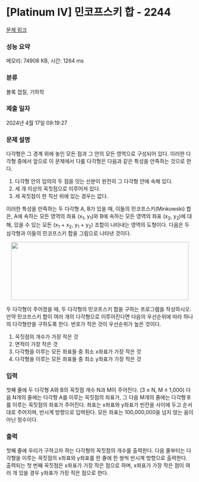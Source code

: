 # [Platinum IV] 민코프스키 합 - 2244 

[문제 링크](https://www.acmicpc.net/problem/2244) 

### 성능 요약

메모리: 74908 KB, 시간: 1264 ms

### 분류

볼록 껍질, 기하학

### 제출 일자

2024년 4월 17일 09:19:27

### 문제 설명

<p>다각형은 그 경계 위에 놓인 모든 점과 그 안의 모든 영역으로 구성되어 있다. 이러한 다각형 중에서 앞으로 이 문제에서 다룰 다각형은 다음과 같은 특성을 만족하는 것으로 한다.</p>

<ol>
	<li>다각형 안의 임의의 두 점을 잇는 선분이 완전히 그 다각형 안에 속해 있다.</li>
	<li>세 개 이상의 꼭짓점으로 이루어져 있다.</li>
	<li>세 꼭짓점이 한 직선 위에 있는 경우는 없다.</li>
</ol>

<p>이러한 특성을 만족하는 두 다각형 A, B가 있을 때, 이들의 민코프스키(Minkowski) 합은, A에 속하는 모든 영역의 좌표 (x<sub>1</sub>, y<sub>1</sub>)와 B에 속하는 모든 영역의 좌표 (x<sub>2</sub>, y<sub>2</sub>)에 대해, 있을 수 있는 모든 (x<sub>1</sub> + x<sub>2</sub>, y<sub>1</sub> + y<sub>2</sub>) 조합이 나타내는 영역의 도형이다. 다음은 두 삼각형과 이들의 민코프스키 합을 그림으로 나타낸 것이다.</p>

<p style="text-align: center;"><img alt="" src="https://www.acmicpc.net/JudgeOnline/upload/201008/min.PNG" style="height:156px; width:478px"></p>

<p>두 다각형이 주어졌을 때, 두 다각형의 민코프스키 합을 구하는 프로그램을 작성하시오. 만약 민코프스키 합이 여러 개의 다각형으로 이루어진다면 다음의 우선순위에 따라 하나의 다각형만을 구하도록 한다. 번호가 작은 것이 우선순위가 높은 것이다.</p>

<ol>
	<li>꼭짓점의 개수가 가장 작은 것</li>
	<li>면적이 가장 작은 것</li>
	<li>다각형을 이루는 모든 좌표들 중 최소 x좌표가 가장 작은 것</li>
	<li>다각형을 이루는 모든 좌표들 중 최소 y좌표가 가장 작은 것</li>
</ol>

### 입력 

 <p>첫째 줄에 두 다각형 A와 B의 꼭짓점 개수 N과 M이 주어진다. (3 ≤ N, M ≤ 1,000) 다음 N개의 줄에는 다각형 A를 이루는 꼭짓점의 좌표가, 그 다음 M개의 줄에는 다각형 B를 이루는 꼭짓점의 좌표가 주어진다. 좌표는 x좌표와 y좌표가 빈칸을 사이에 두고 순서대로 주어지며, 반시계 방향으로 입력된다. 모든 좌표는 100,000,000을 넘지 않는 음이 아닌 정수이다.</p>

### 출력 

 <p>첫째 줄에 우리가 구하고자 하는 다각형의 꼭짓점의 개수를 출력한다. 다음 줄부터는 다각형을 이루는 꼭짓점의 x좌표와 y좌표를 한 줄에 한 쌍씩 반시계 방향으로 출력한다. 출력되는 첫 번째 꼭짓점은 x좌표가 가장 작은 점으로 하며, x좌표가 가장 작은 점이 여러 개 있을 경우 y좌표가 가장 작은 점으로 한다.</p>

